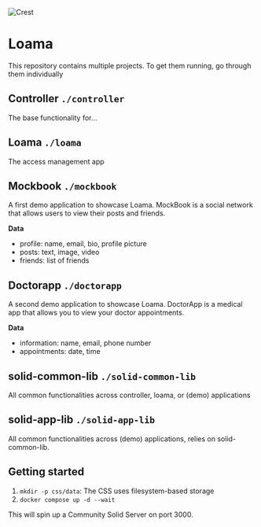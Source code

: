 ![Crest](https://github.com/user-attachments/assets/b083b4d0-f655-4385-9a6e-08c632b860b7)
# Loama

This repository contains multiple projects. To get them running, go through them individually

## Controller `./controller`

The base functionality for...

## Loama `./loama`

The access management app

## Mockbook `./mockbook`

A first demo application to showcase Loama.
MockBook is a social network that allows users to view their posts and friends.

**Data**

- profile: name, email, bio, profile picture
- posts: text, image, video
- friends: list of friends

## Doctorapp `./doctorapp` 

A second demo application to showcase Loama.
DoctorApp is a medical app that allows you to view your doctor appointments.

**Data**

- information: name, email, phone number
- appointments: date, time

## solid-common-lib `./solid-common-lib`

All common functionalities across controller, loama, or (demo) applications

## solid-app-lib `./solid-app-lib`

All common functionalities across (demo) applications,
relies on solid-common-lib.

## Getting started

1. `mkdir -p css/data`: The CSS uses filesystem-based storage
2. `docker compose up -d --wait`

This will spin up a Community Solid Server on port 3000.
